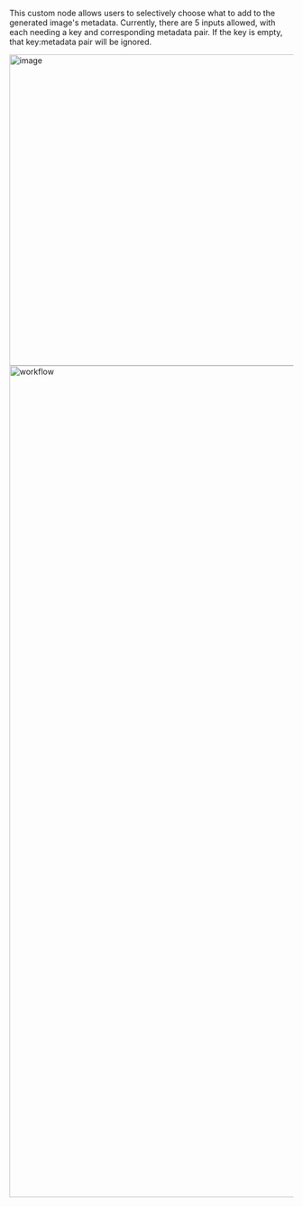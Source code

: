 This custom node allows users to selectively choose what to add to the generated image's metadata. Currently, there are 5 inputs allowed, with each needing a key and corresponding metadata pair. If the key is empty, that key:metadata pair will be ignored.

<img width="970" height="551" alt="image" src="https://github.com/user-attachments/assets/140c99cc-9f3f-406c-b1c7-daa69686ae19" />

<img width="2427" height="1473" alt="workflow" src="https://github.com/user-attachments/assets/d279e542-8ebf-42cf-b546-4f3c32850182" />
